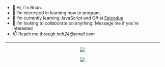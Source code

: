 - 👋 Hi, I’m Brian.
- 👀 I’m interested in learning how to program.
- 🌱 I’m currently learning JavaScript and C# at [Epicodus](https://www.epicodus.com/)
- 💞️ I’m looking to collaborate on anything! Message me if you're interested
- 📫 Reach me through _noh24@ymail.com_
- ---
<p align="center">
  <a href="https://github.com/noh24">
    <img align="center" src="https://github-readme-stats.vercel.app/api?username=noh24&count_private=true&show_icons=true&theme=dracula"/>
  </a>
  <br>
  <br>
  <a href="https://github.com/noh24">
    <img align="center" src="https://github-readme-stats.vercel.app/api/top-langs/?username=noh24&layout=compact&theme=dracula"/>
  <a>
</p>
<!-- -
noh24/noh24 is a ✨ special ✨ repository because its `README.md` (this file) appears on your GitHub profile.
You can click the Preview link to take a look at your changes.
- -->

